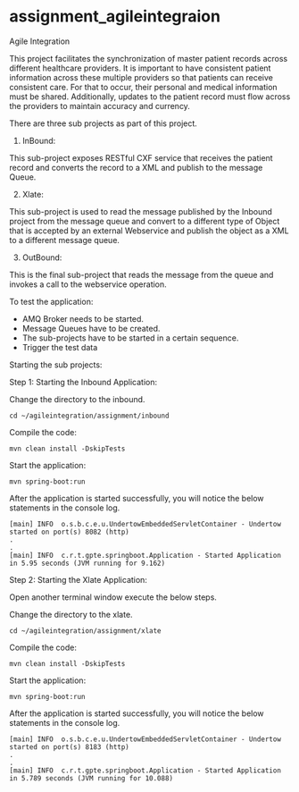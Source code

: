 # assignment_agileintegraion

Agile Integration

This project facilitates the synchronization of master patient records across different healthcare providers. It is important to have consistent patient information across these multiple providers so that patients can receive consistent care. For that to occur, their personal and medical information must be shared. Additionally, updates to the patient record must flow across the providers to maintain accuracy and currency.

There are three sub projects as part of this project.

1. InBound:

This sub-project exposes RESTful CXF service that receives the patient record and converts the record to a XML and publish to the message Queue.

2. Xlate:

This sub-project is used to read the message published by the Inbound project from the message queue and convert to a different type of Object that is accepted by an external Webservice and publish the object as a XML to a different message queue.

3. OutBound:

This is the final sub-project that reads the message from the queue and invokes a call to the webservice operation.


To test the application:

<ul>
  <li>AMQ Broker needs to be started.</li>
  <li>Message Queues have to be created.</li>
  <li>The sub-projects have to be started in a certain sequence.</li>
  <li>Trigger the test data</li>    
</ul>


Starting the sub projects:

Step 1: Starting the Inbound Application:

Change the directory to the inbound.

```
cd ~/agileintegration/assignment/inbound
```
Compile the code:

```
mvn clean install -DskipTests
```
Start the application:

```
mvn spring-boot:run
```

After the application is started successfully, you will notice the below statements in the console log.

```
[main] INFO  o.s.b.c.e.u.UndertowEmbeddedServletContainer - Undertow started on port(s) 8082 (http)
.
.
[main] INFO  c.r.t.gpte.springboot.Application - Started Application in 5.95 seconds (JVM running for 9.162)
```

Step 2: Starting the Xlate Application:

Open another terminal window execute the below steps.

Change the directory to the xlate.

```
cd ~/agileintegration/assignment/xlate
```
Compile the code:

```
mvn clean install -DskipTests
```
Start the application:

```
mvn spring-boot:run
```

After the application is started successfully, you will notice the below statements in the console log.

```
[main] INFO  o.s.b.c.e.u.UndertowEmbeddedServletContainer - Undertow started on port(s) 8183 (http)
.
.
[main] INFO  c.r.t.gpte.springboot.Application - Started Application in 5.789 seconds (JVM running for 10.088)
```
